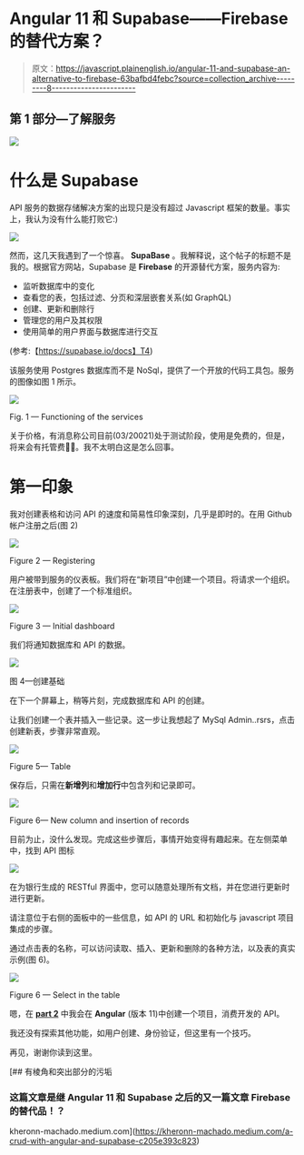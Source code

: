 # Angular 11 和 Supabase——Firebase 的替代方案？

> 原文：<https://javascript.plainenglish.io/angular-11-and-supabase-an-alternative-to-firebase-63bafbd4febc?source=collection_archive---------8----------------------->

## 第 1 部分—了解服务

![](img/fa3c822b982f81494c0425df4e302ee7.png)

# 什么是 Supabase

API 服务的数据存储解决方案的出现只是没有超过 Javascript 框架的数量。事实上，我认为没有什么能打败它:)

![](img/96934ebe2930e81c18ecf14d7bb7e6fc.png)

然而，这几天我遇到了一个惊喜。 **SupaBase** 。我解释说，这个帖子的标题不是我的。根据官方网站，Supabase 是 **Firebase** 的开源替代方案，服务内容为:

*   监听数据库中的变化
*   查看您的表，包括过滤、分页和深层嵌套关系(如 GraphQL)
*   创建、更新和删除行
*   管理您的用户及其权限
*   使用简单的用户界面与数据库进行交互

(参考:【https://supabase.io/docs】T4)

该服务使用 Postgres 数据库而不是 NoSql，提供了一个开放的代码工具包。服务的图像如图 1 所示。

![](img/a4ce492bb0054cf70e48969d24a18c5a.png)

Fig. 1 — Functioning of the services

关于价格，有消息称公司目前(03/20021)处于测试阶段，使用是免费的，但是，将来会有托管费🤔🤔。我不太明白这是怎么回事。

# 第一印象

我对创建表格和访问 API 的速度和简易性印象深刻，几乎是即时的。在用 Github 帐户注册之后(图 2)

![](img/addf5e29fa575bd3c913f19f7c068292.png)

Figure 2 — Registering

用户被带到服务的仪表板。我们将在“新项目”中创建一个项目。将请求一个组织。在注册表中，创建了一个标准组织。

![](img/cc0357079d44e16fa21a171947652d2c.png)

Figure 3 — Initial dashboard

我们将通知数据库和 API 的数据。

![](img/82ba57c14cbc113e9222618bf30b7644.png)

图 4—创建基础

在下一个屏幕上，稍等片刻，完成数据库和 API 的创建。

让我们创建一个表并插入一些记录。这一步让我想起了 MySql Admin..rsrs，点击创建新表，步骤非常直观。

![](img/5a354f9105760fa9afb377fbcdc55a18.png)

Figure 5— Table

保存后，只需在**新增列**和**增加行**中包含列和记录即可。

![](img/7ee78696245390d5dda4a465e9ddb7f4.png)

Figure 6— New column and insertion of records

目前为止，没什么发现。完成这些步骤后，事情开始变得有趣起来。在左侧菜单中，找到 API 图标

![](img/ca1d5a093a9be99b93cb0c32a3d11a65.png)

在为银行生成的 RESTful 界面中，您可以随意处理所有文档，并在您进行更新时进行更新。

请注意位于右侧的面板中的一些信息，如 API 的 URL 和初始化与 javascript 项目集成的步骤。

通过点击表的名称，可以访问读取、插入、更新和删除的各种方法，以及表的真实示例(图 6)。

![](img/e10e266f038688f880ed81dfe7f94f49.png)

Figure 6 — Select in the table

嗯，在 [**part 2**](https://kheronn-machado.medium.com/a-crud-with-angular-and-supabase-c205e393c823) 中我会在 **Angular** (版本 11)中创建一个项目，消费开发的 API。

我还没有探索其他功能，如用户创建、身份验证，但这里有一个技巧。

再见，谢谢你读到这里。

[](https://kheronn-machado.medium.com/a-crud-with-angular-and-supabase-c205e393c823) [## 有棱角和突出部分的污垢

### 这篇文章是继 Angular 11 和 Supabase 之后的又一篇文章 Firebase 的替代品！？

kheronn-machado.medium.com](https://kheronn-machado.medium.com/a-crud-with-angular-and-supabase-c205e393c823)